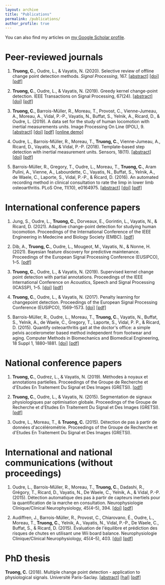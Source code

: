 ```yaml
---
layout: archive
title: "Publications"
permalink: /publications/
author_profile: true
---
```

You can also find my articles on [my Google Scholar profile](https://scholar.google.fr/citations?user=3byuqG4AAAAJ&hl=fr&oi=ao).

# Peer-reviewed journals

1. **Truong, C.**, Oudre, L., & Vayatis, N. (2020). Selective review of offline change point detection methods. *Signal Processing*, 167. [[abstract]](https://deepcharles.github.io/publication/sp-review-2020) [[doi]](https://doi.org/10.1016/j.sigpro.2019.107299) [[pdf]](http://deepcharles.github.io/files/sp-review-2020.pdf)

1. **Truong, C.**, Oudre, L., & Vayatis, N. (2019). Greedy kernel change-point detection. IEEE Transactions on Signal Processing, 67(24). [[abstract]](https://deepcharles.github.io/publication/ieee-kernel-2019) [[doi]](https://doi.org/10.1109/TSP.2019.2953670) [[pdf]](http://deepcharles.github.io/files/ieee-kernel-2019.pdf)

1. **Truong, C.**, Barrois-Müller, R., Moreau, T., Provost, C., Vienne-Jumeau, A., Moreau, A., Vidal, P.-P., Vayatis, N., Buffat, S., Yelnik, A., Ricard, D., & Oudre, L. (2019). A data set for the study of human locomotion with inertial measurements units. Image Processing On Line (IPOL), 9. [[abstract]](https://deepcharles.github.io/publication/ipol-data-2019) [[doi]](https://doi.org/10.5201/ipol.2019.265) [[pdf]](http://deepcharles.github.io/files/ipol-walk-data-2019.pdf) [[online demo]](http://ipolcore.ipol.im/demo/clientApp/demo.html?id=265)

1. Oudre, L., Barrois-Müller, R., Moreau, T., **Truong, C.**, Vienne-Jumeau, A., Ricard, D., Vayatis, N., & Vidal, P.-P. (2018). Template-based step detection with inertial measurement units. Sensors, 18(11). [[abstract]](https://deepcharles.github.io/publication/sensors-gait-2018) [[doi]](https://doi.org/10.3390/s18114033) [[pdf]](https://deepcharles.github.io/files/Oudre-et-al.-2018-Template-based-step-detection-with-inertial-measurement-units.pdf)

1. Barrois-Müller, R., Gregory, T., Oudre, L., Moreau, T., **Truong, C.**, Aram Pulini, A., Vienne, A., Labourdette, C., Vayatis, N., Buffat, S., Yelnik, A., de Waele, C., Laporte, S., Vidal, P.-P., & Ricard, D. (2016). An automated recording method in clinical consultation to rate the limp in lower limb osteoarthritis. PLoS One, 11(10), e0164975. [[abstract]](https://deepcharles.github.io/publication/plos-gait-2016) [[doi]](https://doi.org/10.1371/journal.pone.0164975) [[pdf]](https://deepcharles.github.io/files/PlosOne2016.PDF)

# International conference papers

1. Jung, S., Oudre, L., **Truong, C.**, Dorveaux, E., Gorintin, L., Vayatis, N., & Ricard, D. (2021). Adaptive change-point detection for studying human locomotion. Proceedings of the International Conference of the IEEE Engineering in Medecine and Biology Society (EMBC). [[pdf]](https://deepcharles.github.io/files/JOTDGVR-EMBC-21.pdf)

2. Dib, A., **Truong, C.**, Oudre, L., Mougeot, M., Vayatis, N., & Nonne, H. (2021). Bayesian feature discovery for predictive maintenance. Proceedings of the European Signal Processing Conference (EUSIPCO), 1–5. [[pdf]](https://deepcharles.github.io/files/EUSIPCO2021.pdf)

3. **Truong, C.**, Oudre, L., & Vayatis, N. (2019). Supervised kernel change point detection with partial annotations. Proceedings of the IEEE International Conference on Acoustics, Speech and Signal Processing (ICASSP), 1–5. [[doi]](https://doi.org/10.1109/ICASSP.2019.8683471) [[pdf]](https://deepcharles.github.io/files/TOV-ICASSP-19.pdf) 

4. **Truong, C.**, Oudre, L., & Vayatis, N. (2017). Penalty learning for changepoint detection. Proceedings of the European Signal Processing Conference (EUSIPCO), 1569–1573. [[doi]](https://doi.org/10.23919/EUSIPCO.2017.8081473) [[pdf]](https://deepcharles.github.io/files/TOV-EUSIPCO-17.pdf)

5. Barrois-Müller, R., Oudre, L., Moreau, T., **Truong, C.**, Vayatis, N., Buffat, S., Yelnik, A., de Waele, C., Gregory, T., Laporte, S., Vidal, P. P., & Ricard, D. (2015). Quantify osteoarthritis gait at the doctor's office: a simple pelvis accelerometer based method independent from footwear and aging. Computer Methods in Biomechanics and Biomedical Engineering, 18 Suppl 1, 1880–1881. [[doi]](https://doi.org/10.1080/10255842.2015.1072414) [[pdf]](https://deepcharles.github.io/files/Compu2015.pdf)

# National conference papers

1. **Truong, C.**, Oudrez, L., & Vayatis, N. (2019). Méthodes à noyaux et annotations partielles. Proceedings of the Groupe de Recherche et d'Etudes En Traitement Du Signal et Des Images (GRETSI). [[pdf]](https://deepcharles.github.io/files/TOV-GRETSI-19.pdf)

1. **Truong, C.**, Oudre, L., & Vayatis, N. (2015). Segmentation de signaux physiologiques par optimisation globale. Proceedings of the Groupe de Recherche et d'Etudes En Traitement Du Signal et Des Images (GRETSI). [[pdf]](https://deepcharles.github.io/files/TOV-GRETSI-15.pdf)

1. Oudre, L., Moreau, T., & **Truong, C.** (2015). Détection de pas à partir de données d'accélérométrie. Proceedings of the Groupe de Recherche et d'Etudes En Traitement Du Signal et Des Images (GRETSI).

# International and national communications (without proceedings)

1. Oudre, L., Barrois-Müller, R., Moreau, T., **Truong, C.**, Dadashi, R., Grégory, T., Ricard, D., Vayatis, N., De Waele, C., Yelnik, A., & Vidal, P.-P. (2015). Détection automatique des pas à partir de capteurs inertiels pour la quantification de la marche en consultation. Neurophysiologie Clinique/Clinical Neurophysiology, 45(4–5), 394. [[doi]](https://doi.org/10.1016/j.neucli.2015.10.015) [[pdf]](https://deepcharles.github.io/files/SOFPELDetec2015.pdf)

1. Audiffren, J., Barrois-Müller, R., Provost, C., Chiarovano, É., Oudre, L., Moreau, T., **Truong, C.**, Yelnik, A., Vayatis, N., Vidal, P.-P., De Waele, C., Buffat, S., & Ricard, D. (2015). Évaluation de l'équilibre et prédiction des risques de chutes en utilisant une Wii board balance. Neurophysiologie Clinique/Clinical Neurophysiology, 45(4–5), 403. [[doi]](https://doi.org/10.1016/j.neucli.2015.10.038) [[pdf]](https://deepcharles.github.io/files/SOFPELWii2015.pdf)

# PhD thesis

**Truong, C.** (2018). Multiple change point detection - application to physiological signals. Université Paris-Saclay. [[abstract]](https://deepcharles.github.io/publication/phd-thesis) [[hal]](https://tel.archives-ouvertes.fr/tel-01984997) [[pdf]](https://tel.archives-ouvertes.fr/tel-01984997/file/74381_TRUONG_2018_archivage.pdf) 
